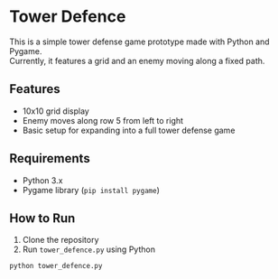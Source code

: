 # Tower Defence

This is a simple tower defense game prototype made with Python and Pygame.  
Currently, it features a grid and an enemy moving along a fixed path.

## Features

- 10x10 grid display  
- Enemy moves along row 5 from left to right  
- Basic setup for expanding into a full tower defense game  

## Requirements

- Python 3.x  
- Pygame library (`pip install pygame`)  

## How to Run

1. Clone the repository  
2. Run `tower_defence.py` using Python

```bash
python tower_defence.py
